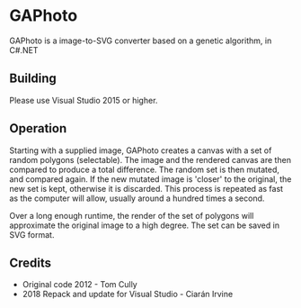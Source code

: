 # GAPhoto

GAPhoto is a image-to-SVG converter based on a genetic algorithm, in C#.NET

## Building

Please use Visual Studio 2015 or higher.

## Operation

Starting with a supplied image, GAPhoto creates a canvas with a set of random polygons (selectable). The image and the rendered canvas are then compared to produce a total difference. The random set is then mutated, and compared again. If the new mutated image is 'closer' to the original, the new set is kept, otherwise it is discarded. This process is repeated as fast as the computer will allow, usually around a hundred times a second.

Over a long enough runtime, the render of the set of polygons will approximate the original image to a high degree. The set can be saved in SVG format.

## Credits

* Original code 2012 - Tom Cully
* 2018 Repack and update for Visual Studio - Ciarán Irvine